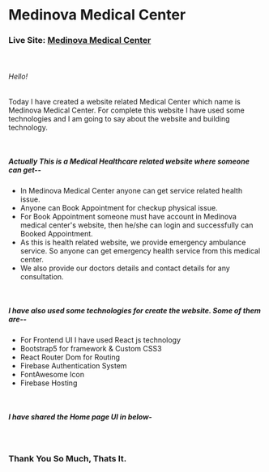 # Medinova Medical Center

<h3>Live Site: <a href="https://medinova-medical-center.web.app/">Medinova Medical Center</a></h3>
<br>
<h6>Hello!</h6>
<p>Today I have created a website related Medical Center which name is Medinova Medical Center. For complete this
        website I have used some technologies and I am going to say about the website and building technology.</p>
<br>
<h5>Actually This is a Medical Healthcare related website where someone can get--</h5>
<ul>
        <li>
                In Medinova Medical Center anyone can get service related health issue.
        </li>
        <li>
                Anyone can Book Appointment for checkup physical issue.
        </li>
        <li>
                For Book Appointment someone must have account in Medinova medical center's website, then he/she can
                login and successfully can Booked Appointment.
        </li>
        <li>
                As this is health related website, we provide emergency ambulance service. So anyone can get emergency
                health service from this medical center.
        </li>
        <li>
                We also provide our doctors details and contact details for any consultation.
        </li>
</ul>
<br>
<h5>I have also used some technologies for create the website. Some of them are--</h5>
<ul>
        <li>
                For Frontend UI I have used React js technology
        </li>
        <li>
                Bootstrap5 for framework & Custom CSS3
        </li>
        <li>
                React Router Dom for Routing
        </li>
        <li>
                Firebase Authentication System
        </li>
        <li>
                FontAwesome Icon
        </li>
        <li>
                Firebase Hosting
        </li>
</ul>
<br>
<h5>I have shared the Home page UI in below-</h5>
<br>
<img src="https://i.ibb.co/306VzZ4/localhost-3000-home-1-1-1.png" alt="">
<br>
<h3>Thank You So Much, Thats It.</h3>